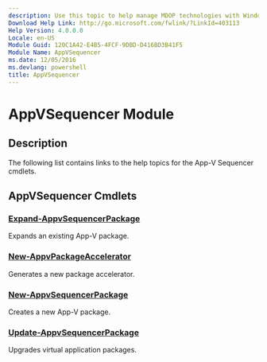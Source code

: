```yaml
---
description: Use this topic to help manage MDOP technologies with Windows PowerShell.
Download Help Link: http://go.microsoft.com/fwlink/?LinkId=403113
Help Version: 4.0.0.0
Locale: en-US
Module Guid: 120C1A42-E4B5-4FCF-9DBD-D416BD3B41F5
Module Name: AppVSequencer
ms.date: 12/05/2016
ms.devlang: powershell
title: AppVSequencer
---
```


# AppVSequencer Module
## Description
The following list contains links to the help topics for the App-V Sequencer cmdlets.

## AppVSequencer Cmdlets
### [Expand-AppvSequencerPackage](./Expand-AppvSequencerPackage.md)
Expands an existing App-V package.

### [New-AppvPackageAccelerator](./New-AppvPackageAccelerator.md)
Generates a new package accelerator.

### [New-AppvSequencerPackage](./New-AppvSequencerPackage.md)
Creates a new App-V package.

### [Update-AppvSequencerPackage](./Update-AppvSequencerPackage.md)
Upgrades virtual application packages.

